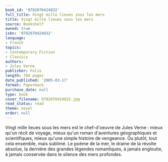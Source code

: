 ```yaml
---
book_id: '9782070424832'
full_title: Vingt mille lieues sous les mers
title: Vingt mille lieues sous les mers
source: Bookshelf
owned: true
isbn: '9782070424832'
language:
- French
topics:
- Contemporary Fiction
- Classics
authors:
- Jules Verne
publisher: Folio
length: 704 pages
date_published: '2005-03-17'
format: Paperback
purchase_date: null
type: book
cover_filename: 9782070424832.jpg
read_status: read
theme: novel
order: null
---
```

Vingt mille lieues sous les mers est le chef-d'oeuvre de Jules Verne : mieux qu'un récit de voyage, mieux qu'un roman d'aventures géographiques et scientifiques, mieux qu'une simple histoire de vengeance. Ou plutôt, tout cela ensemble, mais sublimé. Le poème de la mer, le drame de la révolte absolue, la dernière des grandes légendes romantiques, à jamais engloutie, à jamais conservée dans le silence des mers profondes.

